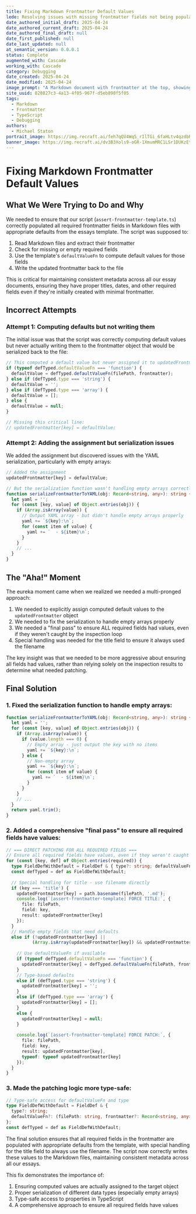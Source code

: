 ```yaml
---
title: Fixing Markdown Frontmatter Default Values
lede: Resolving issues with missing frontmatter fields not being populated with template defaults
date_authored_initial_draft: 2025-04-24
date_authored_current_draft: 2025-04-24
date_authored_final_draft: null
date_first_published: null
date_last_updated: null
at_semantic_version: 0.0.0.1
status: Complete
augmented_with: Cascade
working_with: Cascade
category: Debugging
date_created: 2025-04-24
date_modified: 2025-04-24
image_prompt: "A Markdown document with frontmatter at the top, showing arrows pointing from a template file to empty fields being filled with default values."
site_uuid: 828827c3-4a13-4f05-967f-d5eb898f5f05
tags:
  - Markdown
  - Frontmatter
  - TypeScript
  - Debugging
authors:
  - Michael Staton
portrait_image: https://img.recraft.ai/feh7qQV4Wq5_rIlTGi_6faHLtv4qzdbRkeBU4Vi2GmI/rs:fit:1024:1820:0/raw:1/plain/abs://external/images/d95f25cd-6c97-403a-b9fe-5427b6e1839e
banner_image: https://img.recraft.ai/dv3B3Xols9-oGR-1XmumMRC1LSr1DUKzEtTM0cETUS8/rs:fit:2048:1024:0/raw:1/plain/abs://external/images/58549152-a62e-4665-93ad-75aacb4380a8
---
```


# Fixing Markdown Frontmatter Default Values

## What We Were Trying to Do and Why

We needed to ensure that our script (`assert-frontmatter-template.ts`) correctly populated all required frontmatter fields in Markdown files with appropriate defaults from the essays template. The script was supposed to:

1. Read Markdown files and extract their frontmatter
2. Check for missing or empty required fields
3. Use the template's `defaultValueFn` to compute default values for those fields
4. Write the updated frontmatter back to the file

This is critical for maintaining consistent metadata across all our essay documents, ensuring they have proper titles, dates, and other required fields even if they're initially created with minimal frontmatter.

## Incorrect Attempts

### Attempt 1: Computing defaults but not writing them

The initial issue was that the script was correctly computing default values but never actually writing them to the frontmatter object that would be serialized back to the file:

```typescript
// This computed a default value but never assigned it to updatedFrontmatter
if (typeof defTyped.defaultValueFn === 'function') {
  defaultValue = defTyped.defaultValueFn(filePath, frontmatter);
} else if (defTyped.type === 'string') {
  defaultValue = '';
} else if (defTyped.type === 'array') {
  defaultValue = [];
} else {
  defaultValue = null;
}

// Missing this critical line:
// updatedFrontmatter[key] = defaultValue;
```

### Attempt 2: Adding the assignment but serialization issues

We added the assignment but discovered issues with the YAML serialization, particularly with empty arrays:

```typescript
// Added the assignment
updatedFrontmatter[key] = defaultValue;

// But the serialization function wasn't handling empty arrays correctly
function serializeFrontmatterToYAML(obj: Record<string, any>): string {
  let yaml = '';
  for (const [key, value] of Object.entries(obj)) {
    if (Array.isArray(value)) {
      // Output YAML array - but didn't handle empty arrays properly
      yaml += `${key}:\n`;
      for (const item of value) {
        yaml += `  - ${item}\n`;
      }
    }
    // ...
  }
}
```

## The "Aha!" Moment

The eureka moment came when we realized we needed a multi-pronged approach:

1. We needed to explicitly assign computed default values to the `updatedFrontmatter` object
2. We needed to fix the serialization to handle empty arrays properly
3. We needed a "final pass" to ensure ALL required fields had values, even if they weren't caught by the inspection loop
4. Special handling was needed for the title field to ensure it always used the filename

The key insight was that we needed to be more aggressive about ensuring all fields had values, rather than relying solely on the inspection results to determine what needed patching.

## Final Solution

### 1. Fixed the serialization function to handle empty arrays:

```typescript
function serializeFrontmatterToYAML(obj: Record<string, any>): string {
  let yaml = '';
  for (const [key, value] of Object.entries(obj)) {
    if (Array.isArray(value)) {
      if (value.length === 0) {
        // Empty array - just output the key with no items
        yaml += `${key}:\n`;
      } else {
        // Non-empty array
        yaml += `${key}:\n`;
        for (const item of value) {
          yaml += `  - ${item}\n`;
        }
      }
    }
    // ...
  }
  return yaml.trim();
}
```

### 2. Added a comprehensive "final pass" to ensure all required fields have values:

```typescript
// === DIRECT PATCHING FOR ALL REQUIRED FIELDS ===
// Ensure all required fields have values, even if they weren't caught in the inspection loop
for (const [key, def] of Object.entries(required)) {
  type FieldDefWithDefault = FieldDef & { type?: string; defaultValueFn?: (filePath: string, frontmatter?: Record<string, any>) => any };
  const defTyped = def as FieldDefWithDefault;
  
  // Special handling for title - use filename directly
  if (key === 'title') {
    updatedFrontmatter[key] = path.basename(filePath, '.md');
    console.log(`[assert-frontmatter-template] FORCE TITLE:`, {
      file: filePath,
      field: key,
      result: updatedFrontmatter[key]
    });
  }
  // Handle empty fields that need defaults
  else if (!updatedFrontmatter[key] || 
          (Array.isArray(updatedFrontmatter[key]) && updatedFrontmatter[key].length === 0)) {
    
    // Use defaultValueFn if available
    if (typeof defTyped.defaultValueFn === 'function') {
      updatedFrontmatter[key] = defTyped.defaultValueFn(filePath, frontmatter);
    }
    // Type-based defaults
    else if (defTyped.type === 'string') {
      updatedFrontmatter[key] = '';
    }
    else if (defTyped.type === 'array') {
      updatedFrontmatter[key] = [];
    }
    else {
      updatedFrontmatter[key] = null;
    }
    
    console.log(`[assert-frontmatter-template] FORCE PATCH:`, {
      file: filePath,
      field: key,
      result: updatedFrontmatter[key],
      typeof: typeof updatedFrontmatter[key]
    });
  }
}
```

### 3. Made the patching logic more type-safe:

```typescript
// Type-safe access for defaultValueFn and type
type FieldDefWithDefault = FieldDef & { 
  type?: string; 
  defaultValueFn?: (filePath: string, frontmatter?: Record<string, any>) => any 
};
const defTyped = def as FieldDefWithDefault;
```

The final solution ensures that all required fields in the frontmatter are populated with appropriate defaults from the template, with special handling for the title field to always use the filename. The script now correctly writes these values to the Markdown files, maintaining consistent metadata across all our essays.

This fix demonstrates the importance of:
1. Ensuring computed values are actually assigned to the target object
2. Proper serialization of different data types (especially empty arrays)
3. Type-safe access to properties in TypeScript
4. A comprehensive approach to ensure all required fields have values
